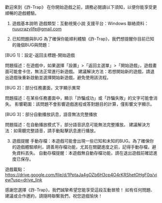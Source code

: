 歡迎來到《詐-Trap》
在你開始遊戲之前，請務必閱讀以下須知，以便你能享受更順暢的遊戲體驗。

1. 遊戲基本說明
遊戲類型：互動視覺小說
支援平台：Windows
聯絡資料：nuucrazylife@gmail.com

2. 已知問題與BUG
為了確保你能順利體驗《詐-Trap》，我們想提醒你目前已知的幾個BUG與問題：

[BUG 1]：設定-返回主標題-開始遊戲

問題描述：在遊戲中，如果選擇「設置」>「返回主選單」>「開始遊戲」，遊戲畫面可能會卡住，無法正常進行新遊戲。
建議解決方法：若想開始新的遊戲，請退出遊戲後重新啟動並選擇開始新遊戲，避免使用該流程。

[BUG 2]：部分任務畫面，文字顯示異常

問題描述：在某些任務畫面中，顯示「詐騙成功」或「詐騙失敗」的文字可能會消失。
影響範圍：該問題不會影響遊戲進程或答對題目的計算，僅影響文字顯示。

[BUG 3]：部分自動播放訊息，語音無法完整播放

問題描述：在自動播放模式下，部分語音訊息可能無法完整播放。
建議解決方法：如需聽完整語音，請手動點擊訊息進行播放。

3. 遊戲提醒
手動存檔：本遊戲可能會出現一些已知和未知的BUG。為了確保你的遊戲體驗順利，請善用存檔功能，尤其在關鍵進度之前，記得手動存檔，避免資料丟失。
自動存檔提醒：本遊戲無自動存檔功能，請在退出遊戲前確認進度已保存。

遊戲載點：https://drive.google.com/file/d/1PptaJa4gOZb6H3cp4O4rKRShetOHgF0q/view?usp=drive_link

感謝您選擇《詐-Trap》，我們誠摯希望您能享受這段互動冒險！
如有任何問題、建議或合作邀約，請隨時聯繫我們，祝您遊戲愉快！
